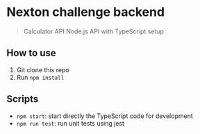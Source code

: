 # Nexton challenge backend

> Calculator API
> Node.js API with TypeScript setup

## How to use

1. Git clone this repo
2. Run `npm install`

## Scripts

- `npm start`: start directly the TypeScript code for development
- `npm run test`: run unit tests using jest
